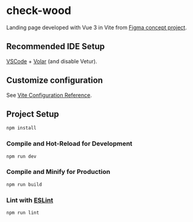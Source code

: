 # check-wood

Landing page developed with Vue 3 in Vite from [Figma concept project](https://www.figma.com/design/5keTcI6dES71hcU1uFJTVh/Golden-Wood-%E2%80%93-Concept?node-id=0-1&t=kBpE3J2OKkFSysi7-1).

## Recommended IDE Setup

[VSCode](https://code.visualstudio.com/) + [Volar](https://marketplace.visualstudio.com/items?itemName=Vue.volar) (and disable Vetur).

## Customize configuration

See [Vite Configuration Reference](https://vitejs.dev/config/).

## Project Setup

```sh
npm install
```

### Compile and Hot-Reload for Development

```sh
npm run dev
```

### Compile and Minify for Production

```sh
npm run build
```

### Lint with [ESLint](https://eslint.org/)

```sh
npm run lint
```
